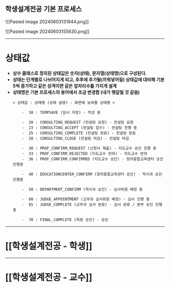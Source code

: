 
## 학생설계전공 기본 프로세스

![[Pasted image 20240603131944.png]]

![[Pasted image 20240603155630.png]]

---
# **상태값**

- **상수 클래스로 정의된 상태값은 숫자(상태), 문자열(상태명)으로 구성된다.**
- **상태는 단계별로 나뉘어지게 되고, 추후에 추가될(끼워넣어질) 상태값에 대비해 기본 5씩 증가하고 같은 성격이면 같은 앞자리수를 가지게 설계**
- **상태명은 기본 프로세스의 용어에서 조금 변경함 (내가 헷갈릴 것 같음)**
	```
	< 상태값 : 상태병 (상태 설명) - 화면에 보여줄 상태명 >
	
		-  10 : TEMPSAVE (임시 저장) - 작성 중
		
		-  20 : CONSULTING_REQUEST (컨설팅 요청) - 컨설팅 요청
		-  23 : CONSULTING_ACCEPT (컨설팅 접수) - 컨설팅 진행 중
		-  25 : CONSULTING_COMPLETE (컨설팅 완료) - 컨설팅 완료
		-  28 : CONSULTING_CLOSE (컨설팅 마감) - 컨설팅 마감
		
		-  30 : PROF_CONFIRM_REQUEST (신청서 제출) - 지도교수 승인 진행 중 
		-  33 : PROF_CONFIRM_REJECTED (지도교수 반려) - 지도교수 반려
		-  36 : PROF_CONFIRM_CONFIRMED (지도교수 승인) - 창의융합교육센터 승인 진행중

		-  40 : EDUCATIONCENTER_CONFIRM (창의융합교육센터 승인) - 학사과 승인 진행중
			
		-  50 : DEPARTMENT_CONFIRM (학사과 승인) - 심사위원 배정 중
		  
		-  60 : JUDGE_APPOINTMENT (교무과 심사위원 배정) - 심사 진행 중
		-  65 : JUDGE_COMPLETE (교무과 심사 완료) - 심사 완료 / 본부 승인 진행 중
		  
		-  70 : FINAL_COMPLETE (최종 승인) - 승인
	```

---
# **[[학생설계전공 - 학생]]**

---

# [[학생설계전공 - 교수]]

